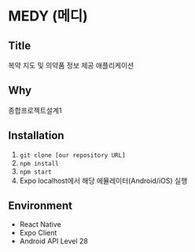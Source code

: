 # MEDY (메디)

## Title

복약 지도 및 의약품 정보 제공 애플리케이션

## Why

종합프로젝트설계1

## Installation

1. `git clone [our repository URL]`
2. `npm install`
3. `npm start`
4. Expo localhost에서 해당 에뮬레이터(Android/iOS) 실행

## Environment

- React Native
- Expo Client
- Android API Level 28

